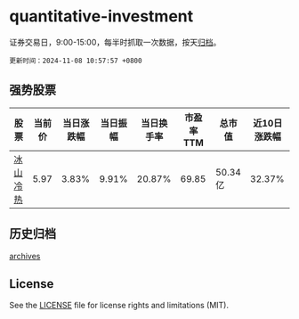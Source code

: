 # quantitative-investment

证券交易日，9:00-15:00，每半时抓取一次数据，按天[归档](archives)。

`更新时间：2024-11-08 10:57:57 +0800`

## 强势股票

|股票|当前价|当日涨跌幅|当日振幅|当日换手率|市盈率TTM|总市值|近10日涨跌幅|
|----|----|----|----|----|----|----|----|
|[冰山冷热](https://xueqiu.com/S/SZ000530)|5.97|3.83%|9.91%|20.87%|69.85|50.34亿|32.37%|

## 历史归档

[archives](archives)

## License

See the [LICENSE](LICENSE) file for license rights and limitations (MIT).